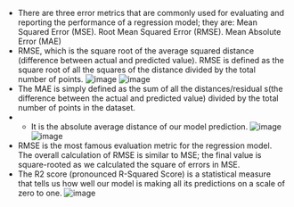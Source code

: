 - There are three error metrics that are commonly used for evaluating and reporting the performance of a regression model; they are: Mean Squared Error (MSE). Root Mean Squared Error (RMSE). Mean Absolute Error (MAE)
- RMSE, which is the square root of the average squared distance (difference between actual and predicted value). RMSE is defined as the square root of all the squares of the distance divided by the total number of points.
![image](https://github.com/Kkumar-20/Data_Scientist/assets/96828026/80068521-8d16-4b91-8286-7eff74a336b1)
![image](https://github.com/Kkumar-20/Data_Scientist/assets/96828026/5aa3f8f6-59f8-499b-b4ea-06ec4db9734e)
- The MAE is simply defined as the sum of all the distances/residual s(the difference between the actual and predicted value) divided by the total number of points in the dataset.
- - It is the absolute average distance of our model prediction.
![image](https://github.com/Kkumar-20/Data_Scientist/assets/96828026/1623c6f6-6199-434f-b705-a24b56d92402)
![image](https://github.com/Kkumar-20/Data_Scientist/assets/96828026/420f4149-3e96-4a19-94c2-215bf83812b0)
- RMSE is the most famous evaluation metric for the regression model. The overall calculation of RMSE is similar to MSE; the final value is square-rooted as we calculated the square of errors in MSE.
- The R2 score (pronounced R-Squared Score) is a statistical measure that tells us how well our model is making all its predictions on a scale of zero to one.
![image](https://github.com/Kkumar-20/Data_Scientist/assets/96828026/ea61c734-bab4-4143-af27-6a53e1a3accd)
